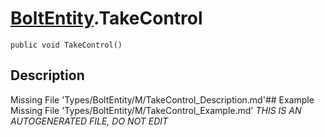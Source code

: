 # [BoltEntity](Types/BoltEntity.md).TakeControl
`public void TakeControl()`
## Description
Missing File 'Types/BoltEntity/M/TakeControl_Description.md'## Example
Missing File 'Types/BoltEntity/M/TakeControl_Example.md'
*THIS IS AN AUTOGENERATED FILE, DO NOT EDIT*
